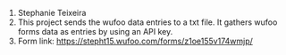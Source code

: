 1. Stephanie Teixeira
2. This project sends the wufoo data entries to a txt file. It gathers wufoo forms data as entries by using an API key.
3. Form link: https://stepht15.wufoo.com/forms/z1oe155v174wmjp/
